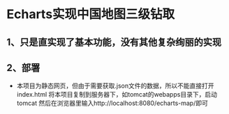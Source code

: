 # Echarts实现中国地图三级钻取

## 1、只是直实现了基本功能，没有其他复杂绚丽的实现
## 2、部署
* 本项目为静态网页，但由于需要获取.json文件的数据，所以不能直接打开index.html
将本项目复制到服务器下，如tomcat的webapps目录下，启动tomcat
然后在浏览器里输入http://localhost:8080/echarts-map/即可



